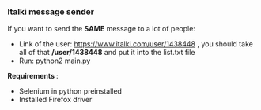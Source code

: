 <h3>
Italki message sender</h3>
<p>
If you want to send the <b>SAME</b> message to a lot of people:
<ul>
<li> Link of the user: <a href="https://www.italki.com/user/1438448">https://www.italki.com/user/1438448</a> , you should take all of that <b>/user/1438448</b>
and put it into the list.txt file</li>
<li> Run: python2 main.py </li>
</ul>

<p>
<b> Requirements </b>:
<ul>
<li> Selenium in python preinstalled </li>
<li> Installed Firefox driver </li>
</ul>

</p>

</p>

